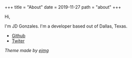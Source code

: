 +++
title = "About"
date = 2019-11-27
path = "about"
+++

Hi,

I'm JD Gonzales. I'm a developer based out of Dallas, Texas.

- [Github](https://github.com/juliusdelta)
- [Twiter](https://twitter.com/juliusdelta)


_Theme made by <a href="https://github.com/ejmg">ejmg</a>_
